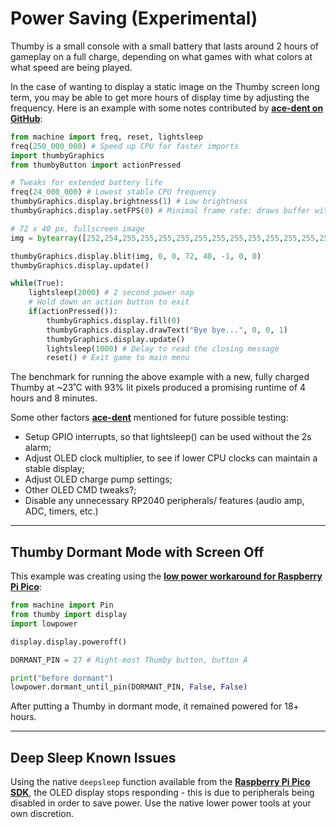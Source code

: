 # Power Saving (Experimental)

Thumby is a small console with a small battery that lasts around 2 hours of gameplay on a full charge, depending on what games with what colors at what speed are being played. 

In the case of wanting to display a static image on the Thumby screen long term, you may be able to get more hours of display time by adjusting the frequency. Here is an example with some notes contributed by <a href="https://gist.github.com/ace-dent/7bc73b4ad466331af0d1917834261a8a" target="_blank" alt="gist example Thumby code for power saving while displaying a static image">**ace-dent on GitHub**</a>:

```py
from machine import freq, reset, lightsleep
freq(250_000_000) # Speed up CPU for faster imports
import thumbyGraphics
from thumbyButton import actionPressed

# Tweaks for extended battery life
freq(24_000_000) # Lowest stable CPU frequency
thumbyGraphics.display.brightness(1) # Low brightness
thumbyGraphics.display.setFPS(0) # Minimal frame rate: draws buffer without delay

# 72 x 40 px, fullscreen image 
img = bytearray([252,254,255,255,255,255,255,255,255,255,255,255,255,255,255,255,255,255,255,255,255,255,255,255,255,255,255,255,255,255,255,255,255,255,255,255,255,255,255,255,255,255,255,255,255,255,255,255,255,255,255,255,255,255,255,255,255,255,255,255,255,255,255,255,255,255,255,255,255,255,254,252,255,255,255,255,255,255,255,255,255,255,255,255,127,31,15,15,15,31,127,255,255,255,255,255,255,255,255,255,255,255,255,255,255,255,255,255,255,255,255,255,255,255,255,255,255,255,255,255,255,255,255,255,255,255,127,31,15,15,15,31,127,255,255,255,255,255,255,255,255,255,255,255,255,255,255,255,255,255,255,255,255,255,255,255,255,252,248,248,248,252,255,255,255,255,255,255,255,255,31,15,79,143,79,143,79,143,79,143,79,143,79,143,79,143,79,143,79,143,79,15,31,255,255,255,255,255,255,252,248,248,248,252,255,255,255,255,255,255,255,255,255,255,255,255,255,255,255,255,255,255,255,255,255,255,255,255,255,255,255,255,255,255,255,255,255,255,255,255,255,255,254,248,241,226,229,202,205,206,207,206,207,206,207,206,207,230,231,242,241,248,252,254,255,255,255,255,255,255,255,255,255,255,255,255,255,255,255,255,255,255,255,255,255,255,255,255,63,127,255,255,255,255,255,255,255,255,255,255,255,255,255,255,255,255,255,255,255,255,255,255,255,255,255,255,255,255,255,255,255,255,255,255,255,255,255,255,255,255,255,255,255,255,255,255,255,255,255,255,255,255,255,255,255,255,255,255,255,255,255,255,255,255,255,255,255,255,127,63])

thumbyGraphics.display.blit(img, 0, 0, 72, 40, -1, 0, 0)
thumbyGraphics.display.update()

while(True):
    lightsleep(2000) # 2 second power nap
    # Hold down an action button to exit
    if(actionPressed()):
        thumbyGraphics.display.fill(0)
        thumbyGraphics.display.drawText("Bye bye...", 0, 0, 1)
        thumbyGraphics.display.update()
        lightsleep(1000) # Delay to read the closing message
        reset() # Exit game to main menu
```

The benchmark for running the above example with a new, fully charged Thumby at ~23˚C with 93% lit pixels produced a promising runtime of 4 hours and 8 minutes. 

Some other factors <a href="https://gist.github.com/ace-dent" alt="ace-dent github account profile page" target="_blank">**ace-dent**</a> mentioned for future possible testing:

* Setup GPIO interrupts, so that lightsleep() can be used without the 2s alarm;
* Adjust OLED clock multiplier, to see if lower CPU clocks can maintain a stable display;
* Adjust OLED charge pump settings;
* Other OLED CMD tweaks?;
* Disable any unnecessary RP2040 peripherals/ features (audio amp, ADC, timers, etc.)


---

## Thumby Dormant Mode with Screen Off

This example was creating using the <a href="https://github.com/tomjorquera/pico-micropython-lowpower-workaround" alt="GitHub library for lower power pico processor usage" target="_blank">**low power workaround for Raspberry Pi Pico**</a>:

```py
from machine import Pin
from thumby import display
import lowpower

display.display.poweroff()

DORMANT_PIN = 27 # Right-most Thumby button, button A

print("before dormant")
lowpower.dormant_until_pin(DORMANT_PIN, False, False)
```

After putting a Thumby in dormant mode, it remained powered for 18+ hours.

---

## Deep Sleep Known Issues

Using the native `deepsleep` function available from the <a href="https://github.com/raspberrypi/pico-sdk" alt="GitHub library for pico processor" target="_blank">**Raspberry Pi Pico SDK**</a>, the OLED display stops responding - this is due to peripherals being disabled in order to save power. Use the native lower power tools at your own discretion.
